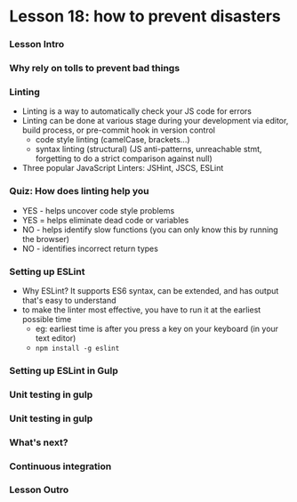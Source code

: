 # Lesson 18: how to prevent disasters

### Lesson Intro
### Why rely on tolls to prevent bad things
### Linting
* Linting is a way to automatically check your JS code for errors
* Linting can be done at various stage during your development via editor, build process, or pre-commit hook in version control
  * code style linting (camelCase, brackets...)
  * syntax linting (structural) (JS anti-patterns, unreachable stmt, forgetting to do a strict comparison against null)
* Three popular JavaScript Linters: JSHint, JSCS, ESLint

### Quiz: How does linting help you
* YES - helps uncover code style problems
* YES = helps eliminate dead code or variables
* NO - helps identify slow functions (you can only know this by running the browser)
* NO - identifies incorrect return types

### Setting up ESLint
* Why ESLint? It supports ES6 syntax, can be extended, and has output that's easy to understand
* to make the linter most effective, you have to run it at the earliest possible time
  * eg: earliest time is after you press a key on your keyboard (in your text editor)
  * `npm install -g eslint`

### Setting up ESLint in Gulp
### Unit testing in gulp
### Unit testing in gulp
### What's next?
### Continuous integration
### Lesson Outro


